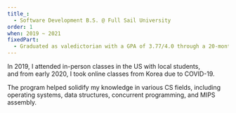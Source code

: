 ```yaml
---
title_:
  - Software Development B.S. @ Full Sail University
order: 1
when: 2019 ~ 2021
fixedPart:
  - Graduated as valedictorian with a GPA of 3.77/4.0 through a 20-month accelerated program.
---
```


In 2019, I attended in-person classes in the US with local students,<br>
and from early 2020, I took online classes from Korea due to COVID-19.

The program helped solidify my knowledge in various CS fields, including operating systems, data structures, concurrent programming, and MIPS assembly.
